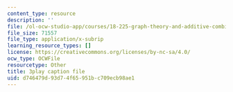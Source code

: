 ```yaml
---
content_type: resource
description: ''
file: /ol-ocw-studio-app/courses/18-225-graph-theory-and-additive-combinatorics-fall-2023/nCWwhF0TkVI_captions.vtt
file_size: 71557
file_type: application/x-subrip
learning_resource_types: []
license: https://creativecommons.org/licenses/by-nc-sa/4.0/
ocw_type: OCWFile
resourcetype: Other
title: 3play caption file
uid: d746479d-93d7-4f65-951b-c709ecb98ae1
---
```

